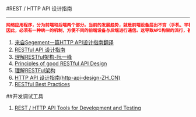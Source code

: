 #REST / HTTP API 设计指南

---

```json
网络应用程序，分为前端和后端两个部分。当前的发展趋势，就是前端设备层出不穷（手机、平板、桌面电脑、其他专用设备......）。
因此，必须有一种统一的机制，方便不同的前端设备与后端进行通信。这导致API构架的流行，甚至出现"API First"的设计思想。RESTful API是目前比较成熟的一套互联网应用程序的API设计理论
```

1. [来自Segement一篇HTTP API设计指南翻译](http://segmentfault.com/bookmark/1230000002521721)
2. [RESTful API 设计指南](http://www.ruanyifeng.com/blog/2014/05/restful_api.html)
3. [理解RESTful架构-阮一峰](http://www.ruanyifeng.com/blog/2011/09/restful.html)
4. [Principles of good RESTful API Design](http://codeplanet.io/principles-good-restful-api-design/)
5. [理解RESTFul架构](http://mccxj.github.io/blog/20130530_introduce-to-rest.html)
6. [HTTP API 设计指南(http-api-design-ZH_CN)](https://github.com/ZhangBohan/http-api-design-ZH_CN)
7. [RESTful Best Practices](https://www.zybuluo.com/yanbo-ai/note/17890)

##开发调试工具

1. [REST / HTTP API Tools for Development and Testing](http://fcfeibel.com/blog/2013/05/07/rest-http-api-tools-for-development-and-testing/)
